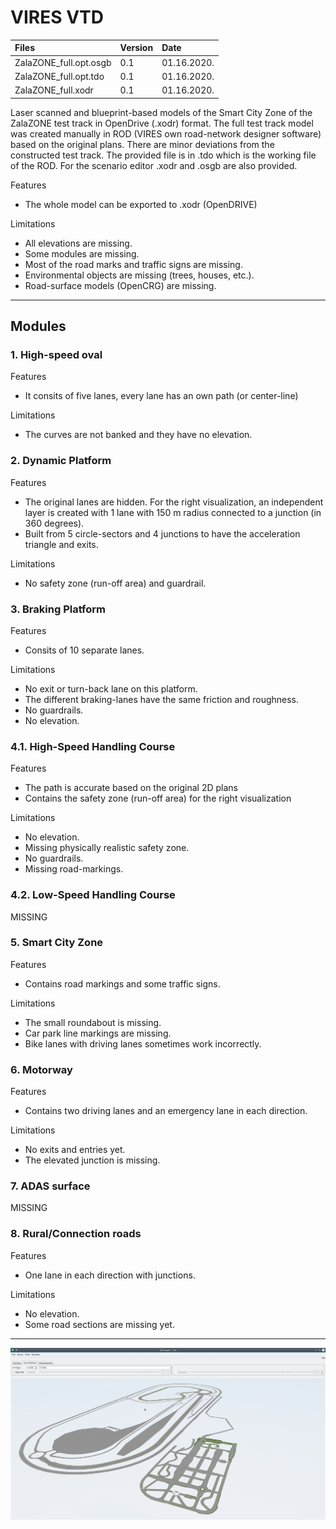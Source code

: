 # VIRES VTD

| Files  | Version  | Date |
| :------------ |:---------------|:-----|
| ZalaZONE_full.opt.osgb     | 0.1 | 01.16.2020. |
| ZalaZONE_full.opt.tdo    | 0.1 | 01.16.2020. |
| ZalaZONE_full.xodr     | 0.1 | 01.16.2020. |

Laser scanned and blueprint-based models of the Smart City Zone of the ZalaZONE test track in OpenDrive (.xodr) format. The full test track model was created manually in ROD (VIRES own road-network designer software) based on the original plans. There are minor deviations from the constructed test track. The provided file is in .tdo which is the working file of the ROD. For the scenario editor .xodr and .osgb are also provided.

Features
- The whole model can be exported to .xodr (OpenDRIVE)

Limitations
- All elevations are missing.
- Some modules are missing.
- Most of the road marks and traffic signs are missing.
- Environmental objects are missing (trees, houses, etc.).
- Road-surface models (OpenCRG) are missing.

***

## Modules

### 1. High-speed oval

Features
- It consits of five lanes, every lane has an own path (or center-line)

Limitations
- The curves are not banked and they have no elevation.

### 2. Dynamic Platform

Features
- The original lanes are hidden. For the right visualization, an independent layer is created with 1 lane with 150 m radius connected to a junction (in 360 degrees).
- Built from 5 circle-sectors and 4 junctions to have the acceleration triangle and exits.

Limitations
- No safety zone (run-off area) and guardrail.


### 3. Braking Platform

Features
- Consits of 10 separate lanes.

Limitations
- No exit or turn-back lane on this platform.
- The different braking-lanes have the same friction and roughness.
- No guardrails.
- No elevation.


### 4.1. High-Speed Handling Course

Features
- The path is accurate based on the original 2D plans
- Contains the safety zone (run-off area) for the right visualization

Limitations
- No elevation.
- Missing physically realistic safety zone.
- No guardrails.
- Missing road-markings.


### 4.2. Low-Speed Handling Course

MISSING

### 5. Smart City Zone

Features
- Contains road markings and some traffic signs.

Limitations
- The small roundabout is missing.
- Car park line markings are missing.
- Bike lanes with driving lanes sometimes work incorrectly.

### 6. Motorway 

Features
- Contains two driving lanes and an emergency lane in each direction.

Limitations
- No exits and entries yet.
- The elevated junction is missing.

### 7. ADAS surface

MISSING

### 8. Rural/Connection roads

Features
- One lane in each direction with junctions.

Limitations
- No elevation. 
- Some road sections are missing yet.

***

![](https://github.com/BMEAutomatedDrive/ZalaZONE-automotive-proving-ground-virtual-simulation-models/blob/master/VTD%20VIRES/Pictures/ZALAZONE02.png)
